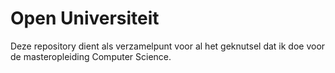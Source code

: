 # Open Universiteit

Deze repository dient als verzamelpunt voor al het geknutsel dat ik doe voor de masteropleiding Computer Science.